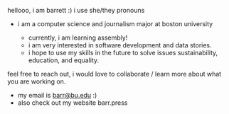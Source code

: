 hellooo, i am barrett :) i use she/they pronouns
  - i am a computer science and journalism major at boston university
  
    - currently, i am learning assembly! 
    - i am very interested in software development and data stories.
    - i hope to use my skills in the future to solve issues sustainability, education, and equality.

feel free to reach out, i would love to collaborate / learn more about what you are working on. 
- my email is barr@bu.edu :)
- also check out my website barr.press
  

